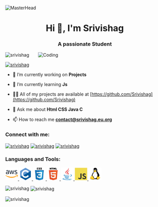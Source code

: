 ![MasterHead](https://github.com/Srivishag/Srivishag/assets/91311329/14b0f32a-cbb4-4731-a7fa-7597703b61fc)
<h1 align="center">Hi 👋, I'm Srivishag</h1>


<h3 align="center">A passionate Student</h3>
<p align="left"><img src="https://institute.careerguide.com/wp-content/uploads/2020/10/e426702edf874b181aced1e2fa5c6cde.gif" align="right" alt="Coding" width="400" />

<p align="left"> <img src="https://komarev.com/ghpvc/?username=srivishag&label=Profile%20views&color=0e75b6&style=flat" alt="srivishag" /> </p>

<p align="left"> <a href="https://twitter.com/srivishag" target="blank"><img src="https://img.shields.io/twitter/follow/srivishag?logo=twitter&style=for-the-badge" alt="srivishag" /></a> </p>

- 🔭 I’m currently working on **Projects**

- 🌱 I’m currently learning **Js**

- 👨‍💻 All of my projects are available at [https://github.com/Srivishag](https://github.com/Srivishag)

- 💬 Ask me about **Html CSS Java C**

- 📫 How to reach me **contact@srivishag.eu.org**

<h3 align="left">Connect with me:</h3>
<p align="left">
<a href="https://twitter.com/srivishag" target="blank"><img align="center" src="https://raw.githubusercontent.com/rahuldkjain/github-profile-readme-generator/master/src/images/icons/Social/twitter.svg" alt="srivishag" height="30" width="40" /></a>
<a href="https://instagram.com/srivishag" target="blank"><img align="center" src="https://raw.githubusercontent.com/rahuldkjain/github-profile-readme-generator/master/src/images/icons/Social/instagram.svg" alt="srivishag" height="30" width="40" /></a>
<a href="https://www.codechef.com/users/srivishag" target="blank"><img align="center" src="https://cdn.jsdelivr.net/npm/simple-icons@3.1.0/icons/codechef.svg" alt="srivishag" height="30" width="40" /></a>
</p>

<h3 align="left">Languages and Tools:</h3>
<p align="left"> <a href="https://aws.amazon.com" target="_blank" rel="noreferrer"> <img src="https://raw.githubusercontent.com/devicons/devicon/master/icons/amazonwebservices/amazonwebservices-original-wordmark.svg" alt="aws" width="40" height="40"/> </a> <a href="https://www.cprogramming.com/" target="_blank" rel="noreferrer"> <img src="https://raw.githubusercontent.com/devicons/devicon/master/icons/c/c-original.svg" alt="c" width="40" height="40"/> </a> <a href="https://www.w3schools.com/css/" target="_blank" rel="noreferrer"> <img src="https://raw.githubusercontent.com/devicons/devicon/master/icons/css3/css3-original-wordmark.svg" alt="css3" width="40" height="40"/> </a> <a href="https://www.w3.org/html/" target="_blank" rel="noreferrer"> <img src="https://raw.githubusercontent.com/devicons/devicon/master/icons/html5/html5-original-wordmark.svg" alt="html5" width="40" height="40"/> </a> <a href="https://www.java.com" target="_blank" rel="noreferrer"> <img src="https://raw.githubusercontent.com/devicons/devicon/master/icons/java/java-original.svg" alt="java" width="40" height="40"/> </a> <a href="https://developer.mozilla.org/en-US/docs/Web/JavaScript" target="_blank" rel="noreferrer"> <img src="https://raw.githubusercontent.com/devicons/devicon/master/icons/javascript/javascript-original.svg" alt="javascript" width="40" height="40"/> </a> <a href="https://www.linux.org/" target="_blank" rel="noreferrer"> <img src="https://raw.githubusercontent.com/devicons/devicon/master/icons/linux/linux-original.svg" alt="linux" width="40" height="40"/> </a> </p>

<p><img align="left" src="https://github-readme-stats.vercel.app/api/top-langs?username=srivishag&show_icons=true&locale=en&layout=compact" alt="srivishag" /></p>

<p>&nbsp;<img align="center" src="https://github-readme-stats.vercel.app/api?username=srivishag&show_icons=true&locale=en" alt="srivishag" /></p>

<p><img align="center" src="https://github-readme-streak-stats.herokuapp.com/?user=srivishag&" alt="srivishag" /></p>
